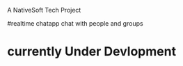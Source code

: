A NativeSoft Tech Project

#realtime chatapp
chat with people and groups


<h1>currently Under Devlopment</h1>
